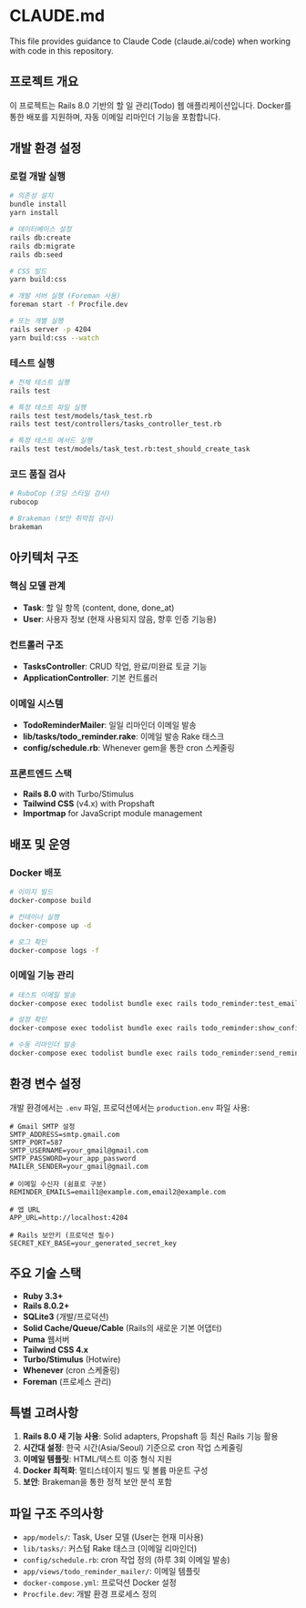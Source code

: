 # CLAUDE.md

This file provides guidance to Claude Code (claude.ai/code) when working with code in this repository.

## 프로젝트 개요

이 프로젝트는 Rails 8.0 기반의 할 일 관리(Todo) 웹 애플리케이션입니다. Docker를 통한 배포를 지원하며, 자동 이메일 리마인더 기능을 포함합니다.

## 개발 환경 설정

### 로컬 개발 실행
```bash
# 의존성 설치
bundle install
yarn install

# 데이터베이스 설정
rails db:create
rails db:migrate
rails db:seed

# CSS 빌드
yarn build:css

# 개발 서버 실행 (Foreman 사용)
foreman start -f Procfile.dev

# 또는 개별 실행
rails server -p 4204
yarn build:css --watch
```

### 테스트 실행
```bash
# 전체 테스트 실행
rails test

# 특정 테스트 파일 실행
rails test test/models/task_test.rb
rails test test/controllers/tasks_controller_test.rb

# 특정 테스트 메서드 실행
rails test test/models/task_test.rb:test_should_create_task
```

### 코드 품질 검사
```bash
# RuboCop (코딩 스타일 검사)
rubocop

# Brakeman (보안 취약점 검사)
brakeman
```

## 아키텍처 구조

### 핵심 모델 관계
- **Task**: 할 일 항목 (content, done, done_at)
- **User**: 사용자 정보 (현재 사용되지 않음, 향후 인증 기능용)

### 컨트롤러 구조
- **TasksController**: CRUD 작업, 완료/미완료 토글 기능
- **ApplicationController**: 기본 컨트롤러

### 이메일 시스템
- **TodoReminderMailer**: 일일 리마인더 이메일 발송
- **lib/tasks/todo_reminder.rake**: 이메일 발송 Rake 태스크
- **config/schedule.rb**: Whenever gem을 통한 cron 스케줄링

### 프론트엔드 스택
- **Rails 8.0** with Turbo/Stimulus
- **Tailwind CSS** (v4.x) with Propshaft
- **Importmap** for JavaScript module management

## 배포 및 운영

### Docker 배포
```bash
# 이미지 빌드
docker-compose build

# 컨테이너 실행
docker-compose up -d

# 로그 확인
docker-compose logs -f
```

### 이메일 기능 관리
```bash
# 테스트 이메일 발송
docker-compose exec todolist bundle exec rails todo_reminder:test_email

# 설정 확인
docker-compose exec todolist bundle exec rails todo_reminder:show_config

# 수동 리마인더 발송
docker-compose exec todolist bundle exec rails todo_reminder:send_reminders
```

## 환경 변수 설정

개발 환경에서는 `.env` 파일, 프로덕션에서는 `production.env` 파일 사용:

```env
# Gmail SMTP 설정
SMTP_ADDRESS=smtp.gmail.com
SMTP_PORT=587
SMTP_USERNAME=your_gmail@gmail.com
SMTP_PASSWORD=your_app_password
MAILER_SENDER=your_gmail@gmail.com

# 이메일 수신자 (쉼표로 구분)
REMINDER_EMAILS=email1@example.com,email2@example.com

# 앱 URL
APP_URL=http://localhost:4204

# Rails 보안키 (프로덕션 필수)
SECRET_KEY_BASE=your_generated_secret_key
```

## 주요 기술 스택

- **Ruby 3.3+**
- **Rails 8.0.2+**
- **SQLite3** (개발/프로덕션)
- **Solid Cache/Queue/Cable** (Rails의 새로운 기본 어댑터)
- **Puma** 웹서버
- **Tailwind CSS 4.x**
- **Turbo/Stimulus** (Hotwire)
- **Whenever** (cron 스케줄링)
- **Foreman** (프로세스 관리)

## 특별 고려사항

1. **Rails 8.0 새 기능 사용**: Solid adapters, Propshaft 등 최신 Rails 기능 활용
2. **시간대 설정**: 한국 시간(Asia/Seoul) 기준으로 cron 작업 스케줄링
3. **이메일 템플릿**: HTML/텍스트 이중 형식 지원
4. **Docker 최적화**: 멀티스테이지 빌드 및 볼륨 마운트 구성
5. **보안**: Brakeman을 통한 정적 보안 분석 포함

## 파일 구조 주의사항

- `app/models/`: Task, User 모델 (User는 현재 미사용)
- `lib/tasks/`: 커스텀 Rake 태스크 (이메일 리마인더)
- `config/schedule.rb`: cron 작업 정의 (하루 3회 이메일 발송)
- `app/views/todo_reminder_mailer/`: 이메일 템플릿
- `docker-compose.yml`: 프로덕션 Docker 설정
- `Procfile.dev`: 개발 환경 프로세스 정의